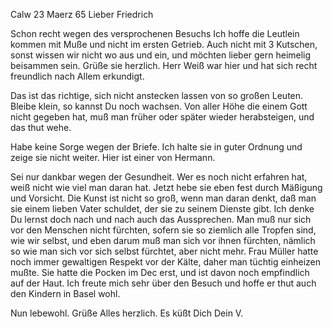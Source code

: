  Calw 23 Maerz 65
Lieber Friedrich

Schon recht wegen des versprochenen Besuchs Ich hoffe die Leutlein kommen mit Muße und nicht im ersten Getrieb. Auch nicht mit 3 Kutschen, sonst wissen wir nicht wo aus und ein, und möchten lieber gern heimelig beisammen sein. Grüße sie herzlich. Herr Weiß war hier und hat sich recht freundlich nach Allem erkundigt.

Das ist das richtige, sich nicht anstecken lassen von so großen Leuten. Bleibe klein, so kannst Du noch wachsen. Von aller Höhe die einem Gott nicht gegeben hat, muß man früher oder später wieder herabsteigen, und das thut wehe.

Habe keine Sorge wegen der Briefe. Ich halte sie in guter Ordnung und zeige sie nicht weiter. Hier ist einer von Hermann.

Sei nur dankbar wegen der Gesundheit. Wer es noch nicht erfahren hat, weiß nicht wie viel man daran hat. Jetzt hebe sie eben fest durch Mäßigung und Vorsicht. Die Kunst ist nicht so groß, wenn man daran denkt, daß man sie einem lieben Vater schuldet, der sie zu seinem Dienste gibt. 
Ich denke Du lernst doch nach und nach auch das Aussprechen. Man muß nur sich vor den Menschen nicht fürchten, sofern sie so ziemlich alle Tropfen sind, wie wir selbst, und eben darum muß man sich vor ihnen fürchten, nämlich so wie man sich vor sich selbst fürchtet, aber nicht mehr. 
Frau Müller hatte noch immer gewaltigen Respekt vor der Kälte, daher man tüchtig einheizen mußte. Sie hatte die Pocken im Dec erst, und ist davon noch empfindlich auf der Haut. Ich freute mich sehr über den Besuch und hoffe er thut auch den Kindern in Basel wohl.

Nun lebewohl. Grüße Alles herzlich. Es küßt Dich
 Dein V.
